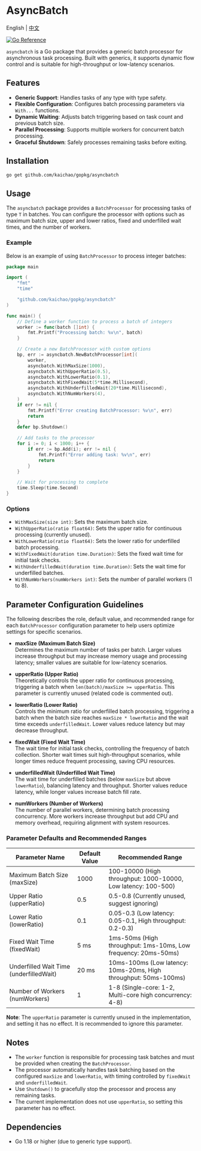# AsyncBatch

English | [中文](README.zh.md)

[![Go Reference](https://pkg.go.dev/badge/github.com/kaichao/gopkg/asyncbatch.svg)](https://pkg.go.dev/github.com/kaichao/gopkg/asyncbatch)

`asyncbatch` is a Go package that provides a generic batch processor for asynchronous task processing. Built with generics, it supports dynamic flow control and is suitable for high-throughput or low-latency scenarios.

## Features
- **Generic Support**: Handles tasks of any type with type safety.
- **Flexible Configuration**: Configures batch processing parameters via `With...` functions.
- **Dynamic Waiting**: Adjusts batch triggering based on task count and previous batch size.
- **Parallel Processing**: Supports multiple workers for concurrent batch processing.
- **Graceful Shutdown**: Safely processes remaining tasks before exiting.

## Installation

```bash
go get github.com/kaichao/gopkg/asyncbatch
```

## Usage

The `asyncbatch` package provides a `BatchProcessor` for processing tasks of type `T` in batches. You can configure the processor with options such as maximum batch size, upper and lower ratios, fixed and underfilled wait times, and the number of workers.

### Example

Below is an example of using `BatchProcessor` to process integer batches:

```go
package main

import (
	"fmt"
	"time"

	"github.com/kaichao/gopkg/asyncbatch"
)

func main() {
	// Define a worker function to process a batch of integers
	worker := func(batch []int) {
		fmt.Printf("Processing batch: %v\n", batch)
	}

	// Create a new BatchProcessor with custom options
	bp, err := asyncbatch.NewBatchProcessor[int](
		worker,
		asyncbatch.WithMaxSize(1000),
		asyncbatch.WithUpperRatio(0.5),
		asyncbatch.WithLowerRatio(0.1),
		asyncbatch.WithFixedWait(5*time.Millisecond),
		asyncbatch.WithUnderfilledWait(20*time.Millisecond),
		asyncbatch.WithNumWorkers(4),
	)
	if err != nil {
		fmt.Printf("Error creating BatchProcessor: %v\n", err)
		return
	}
	defer bp.Shutdown()

	// Add tasks to the processor
	for i := 0; i < 1000; i++ {
		if err := bp.Add(i); err != nil {
			fmt.Printf("Error adding task: %v\n", err)
			return
		}
	}

	// Wait for processing to complete
	time.Sleep(time.Second)
}
```

### Options

- `WithMaxSize(size int)`: Sets the maximum batch size.
- `WithUpperRatio(ratio float64)`: Sets the upper ratio for continuous processing (currently unused).
- `WithLowerRatio(ratio float64)`: Sets the lower ratio for underfilled batch processing.
- `WithFixedWait(duration time.Duration)`: Sets the fixed wait time for initial task checks.
- `WithUnderfilledWait(duration time.Duration)`: Sets the wait time for underfilled batches.
- `WithNumWorkers(numWorkers int)`: Sets the number of parallel workers (1 to 8).

## Parameter Configuration Guidelines

The following describes the role, default value, and recommended range for each `BatchProcessor` configuration parameter to help users optimize settings for specific scenarios.

- **maxSize (Maximum Batch Size)**  
  Determines the maximum number of tasks per batch. Larger values increase throughput but may increase memory usage and processing latency; smaller values are suitable for low-latency scenarios.  

- **upperRatio (Upper Ratio)**  
  Theoretically controls the upper ratio for continuous processing, triggering a batch when `len(batch)/maxSize >= upperRatio`. This parameter is currently unused (related code is commented out).  

- **lowerRatio (Lower Ratio)**  
  Controls the minimum ratio for underfilled batch processing, triggering a batch when the batch size reaches `maxSize * lowerRatio` and the wait time exceeds `underfilledWait`. Lower values reduce latency but may decrease throughput.  

- **fixedWait (Fixed Wait Time)**  
  The wait time for initial task checks, controlling the frequency of batch collection. Shorter wait times suit high-throughput scenarios, while longer times reduce frequent processing, saving CPU resources.  

- **underfilledWait (Underfilled Wait Time)**  
  The wait time for underfilled batches (below `maxSize` but above `lowerRatio`), balancing latency and throughput. Shorter values reduce latency, while longer values increase batch fill rate.  

- **numWorkers (Number of Workers)**  
  The number of parallel workers, determining batch processing concurrency. More workers increase throughput but add CPU and memory overhead, requiring alignment with system resources.  

### Parameter Defaults and Recommended Ranges

| Parameter Name               | Default Value | Recommended Range                     |
|------------------------------|---------------|---------------------------------------|
| Maximum Batch Size (maxSize) | 1000          | 100-10000 (High throughput: 1000-10000, Low latency: 100-500) |
| Upper Ratio (upperRatio)     | 0.5           | 0.5-0.8 (Currently unused, suggest ignoring) |
| Lower Ratio (lowerRatio)     | 0.1           | 0.05-0.3 (Low latency: 0.05-0.1, High throughput: 0.2-0.3) |
| Fixed Wait Time (fixedWait)  | 5 ms          | 1ms-50ms (High throughput: 1ms-10ms, Low frequency: 20ms-50ms) |
| Underfilled Wait Time (underfilledWait) | 20 ms | 10ms-100ms (Low latency: 10ms-20ms, High throughput: 50ms-100ms) |
| Number of Workers (numWorkers) | 1           | 1-8 (Single-core: 1-2, Multi-core high concurrency: 4-8) |

**Note**: The `upperRatio` parameter is currently unused in the implementation, and setting it has no effect. It is recommended to ignore this parameter.

## Notes

- The `worker` function is responsible for processing task batches and must be provided when creating the `BatchProcessor`.
- The processor automatically handles task batching based on the configured `maxSize` and `lowerRatio`, with timing controlled by `fixedWait` and `underfilledWait`.
- Use `Shutdown()` to gracefully stop the processor and process any remaining tasks.
- The current implementation does not use `upperRatio`, so setting this parameter has no effect.

## Dependencies

- Go 1.18 or higher (due to generic type support).
